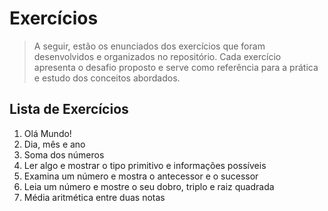 # Exercícios

> A seguir, estão os enunciados dos exercícios que foram desenvolvidos e organizados no repositório. Cada exercício apresenta o desafio proposto e serve como referência para a prática e estudo dos conceitos abordados.

## Lista de Exercícios

1. Olá Mundo!
2. Dia, mês e ano
3. Soma dos números
4. Ler algo e mostrar o tipo primitivo e informações possíveis
5. Examina um número e mostra o antecessor e o sucessor
6. Leia um número e mostre o seu dobro, triplo e raiz quadrada
7. Média aritmética entre duas notas
